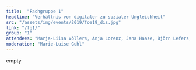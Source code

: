 ```yaml
---
title:  "Fachgruppe 1"
headline: "Verhältnis von digitaler zu sozialer Ungleichheit"
src: "/assets/img/events/2019/foe19_dis.jpg"
link: "/fg1/"
group: "1"
attendees: "Marja-Liisa Völlers, Anja Lorenz, Jana Haase, Björn Lefers, Charlotte Echterhoff, Kevin Einig, Celestine Kleinesper, Katharina Mosene, Sigrid Fahrer, Erik Grun"
moderation: "Marie-Luise Guhl"
---
```

empty
